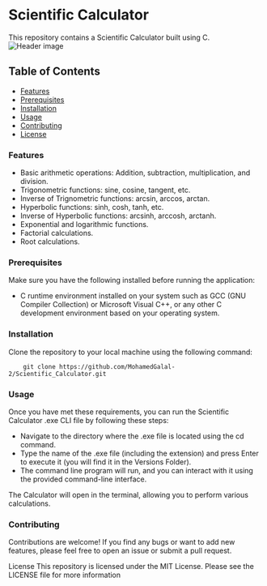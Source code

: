 # Scientific Calculator
This repository contains a Scientific Calculator built using C.
![Header image](https://github.com/MohamedGalal-2/Scientific_Calculator/blob/main/Old%20Files/Header.jpg?raw=true)

## Table of Contents
- [Features](#Features)
- [Prerequisites](#Prerequisites)
- [Installation](#Installation)
- [Usage](#Usage)
- [Contributing](#Contributing)
- [License](#License)

### Features
* Basic arithmetic operations: Addition, subtraction, multiplication, and division.
* Trigonometric functions: sine, cosine, tangent, etc.
* Inverse of Trignometric functions: arcsin, arccos, arctan.
* Hyperbolic functions: sinh, cosh, tanh, etc.
* Inverse of Hyperbolic functions: arcsinh, arccosh, arctanh.
* Exponential and logarithmic functions.
* Factorial calculations.
* Root calculations.

### Prerequisites
Make sure you have the following installed before running the application:

* C runtime environment installed on your system such as GCC (GNU Compiler Collection) or Microsoft Visual C++, or any other C development environment based on your operating system.

### Installation
Clone the repository to your local machine using the following command:

        git clone https://github.com/MohamedGalal-2/Scientific_Calculator.git

### Usage
Once you have met these requirements, you can run the Scientific Calculator .exe CLI file by following these steps:

* Navigate to the directory where the .exe file is located using the cd command.
* Type the name of the .exe file (including the extension) and press Enter to execute it (you will find it in the Versions Folder).
* The command line program will run, and you can interact with it using the provided command-line interface.

The Calculator will open in the terminal, allowing you to perform various calculations.

### Contributing
Contributions are welcome! If you find any bugs or want to add new features, please feel free to open an issue or submit a pull request.

License
This repository is licensed under the MIT License. Please see the LICENSE file for more information
